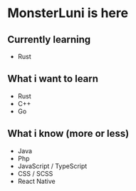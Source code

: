 # MonsterLuni is here

## Currently learning
 - Rust

## What i want to learn
 - Rust
 - C++
 - Go

## What i know (more or less)
 - Java
 - Php
 - JavaScript / TypeScript
 - CSS / SCSS
 - React Native
<!--
**MonsterLuni/MonsterLuni** is a ✨ _special_ ✨ repository because its `README.md` (this file) appears on your GitHub profile.

Here are some ideas to get you started:

- 🔭 I’m currently working on ...
- 🌱 I’m currently learning ...
- 🤔 I’m looking for help with ...
- 💬 Ask me about ...
- 📫 How to reach me: ...
- 😄 Pronouns: ...
- ⚡ Fun fact: ...
-->
